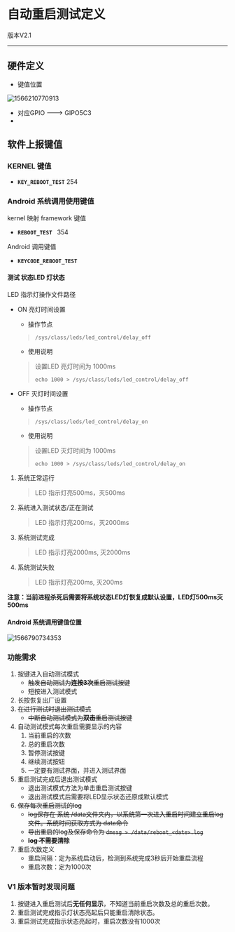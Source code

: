 # 自动重启测试定义

版本V2.1

---

## 硬件定义

- 键值位置

![1566210770913](C:\Users\QUAN\AppData\Roaming\Typora\typora-user-images\1566210770913.png)

- 对应GPIO  ---> GIPO5C3
- 

## 软件上报键值

### KERNEL 键值

- **`KEY_REBOOT_TEST`**     		254



### Android 系统调用使用键值

kernel 映射 framework 键值

- **`REBOOT_TEST `**                       354

Android 调用键值

- **`KEYCODE_REBOOT_TEST`**



#### 测试 状态LED 灯状态

LED 指示灯操作文件路径

- ON 亮灯时间设置

  - 操作节点

  > `/sys/class/leds/led_control/delay_off`

  - 使用说明

  > 设置LED 亮灯时间为 1000ms
  >
  > `echo 1000 > /sys/class/leds/led_control/delay_off` 

- OFF 灭灯时间设置

  - 操作节点

  > `/sys/class/leds/led_control/delay_on`

  - 使用说明

  > 设置LED 灭灯时间为 1000ms
  >
  > `echo 1000 > /sys/class/leds/led_control/delay_on` 

1. 系统正常运行

   > LED 指示灯亮500ms，灭500ms

2. 系统进入测试状态/正在测试

   > LED 指示灯亮200ms，灭2000ms

3. 系统测试完成

   > LED 指示灯亮2000ms, 灭2000ms

4. 系统测试失败

   > LED 指示灯亮200ms, 灭200ms

**注意：当前进程杀死后需要将系统状态LED灯恢复成默认设置，LED灯500ms灭500ms**

#### Android 系统调用键值位置

![1566790734353](C:\Users\QUAN\AppData\Roaming\Typora\typora-user-images\1566790734353.png)



### 功能需求

1. 按键进入自动测试模式
   - ~~触发自动测试为**连按3次**重启测试按键~~
   - 短按进入测试模式
2. 长按恢复出厂设置
3. ~~在进行测试时退出测试模式~~
   - ~~中断自动测试模式为**双击**重启测试按键~~
4. 自动测试模式每次重启需要显示的内容
   1. 当前重启的次数
   2. 总的重启次数
   3. 暂停测试按键
   4. 继续测试按钮
   5. 一定要有测试界面，并进入测试界面
5. 重启测试完成后退出测试模式
   - 退出测试模式方法为单击重启测试按键
   - 退出测试模式后需要将LED显示状态还原成默认模式
6. ~~保存每次重启测试的log~~
   - ~~log保存在 系统 /data文件夹内，以系统第一次进入重启时间建立重启log文件。系统时间获取方式为  data命令~~
   - ~~导出重启的log及保存命令为 `dmesg > /data/reboot_<date>.log`~~
   - ~~**log 不需要清除**~~
7. 重启次数定义
   - 重启间隔：定为系统启动后，检测到系统完成3秒后开始重启流程
   - 重启次数：定为1000次

### V1 版本暂时发现问题

1. 按键进入重启测试后**无任何显示**，不知道当前重启次数及总的重启次数。
2. 重启测试完成指示灯状态亮起后只能重启清除状态。
3. 重启测试完成指示状态亮起时，重启次数没有1000次